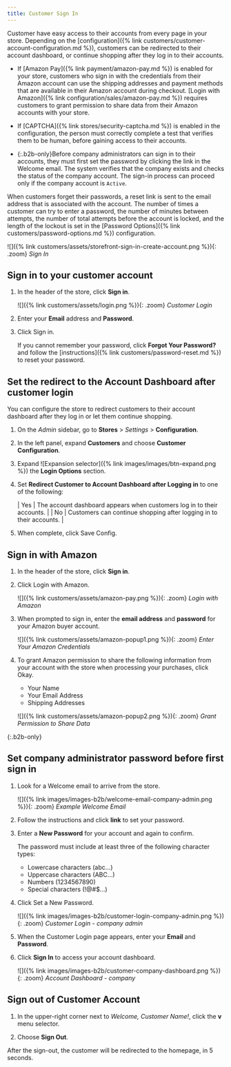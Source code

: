 ```yaml
---
title: Customer Sign In
---
```


Customer have easy access to their accounts from every page in your store. Depending on the [configuration]({% link customers/customer-account-configuration.md %}), customers can be redirected to their account dashboard, or continue shopping after they log in to their accounts.

- If [Amazon Pay]({% link payment/amazon-pay.md %}) is enabled for your store, customers who sign in with the credentials from their Amazon account can use the shipping addresses and payment methods that are available in their Amazon account during checkout. [Login with Amazon]({% link configuration/sales/amazon-pay.md %}) requires customers to grant permission to share data from their Amazon accounts with your store.

- If [CAPTCHA]({% link stores/security-captcha.md %}) is enabled in the configuration, the person must correctly complete a test that verifies them to be human, before gaining access to their accounts.

- {:.b2b-only}Before company administrators can sign in to their accounts, they must first set the password by clicking the link in the Welcome email. The system verifies that the company exists and checks the status of the company account. The sign-in process can proceed only if the company account is `Active`.

When customers forget their passwords, a reset link is sent to the email address that is associated with the account. The number of times a customer can try to enter a password, the number of minutes between attempts, the number of total attempts before the account is locked, and the length of the lockout is set in the [Password Options]({% link customers/password-options.md %}) configuration.

![]({% link customers/assets/storefront-sign-in-create-account.png %}){: .zoom}
_Sign In_

## Sign in to your customer account

1. In the header of the store, click **Sign in**.

   ![]({% link customers/assets/login.png %}){: .zoom}
   _Customer Login_

1. Enter your **Email** address and **Password**.

1. Click <span class="btn">Sign in</span>.

   If you cannot remember your password, click **Forgot Your Password?** and follow the [instructions]({% link customers/password-reset.md %}) to reset your password.

## Set the redirect to the Account Dashboard after customer login

You can configure the store to redirect customers to their account dashboard after they log in or let them continue shopping.

1. On the _Admin_ sidebar, go to **Stores** > _Settings_ > **Configuration**.

1. In the left panel, expand **Customers** and choose **Customer Configuration**.

1. Expand ![Expansion selector]({% link images/images/btn-expand.png %}) the **Login Options** section.

1. Set **Redirect Customer to Account Dashboard after Logging in** to one of the following:

   | Yes | The account dashboard appears when customers log in to their accounts. |
   | No | Customers can continue shopping after logging in to their accounts. |

1. When complete, click <span class="btn">Save Config</span>.

## Sign in with Amazon

1. In the header of the store, click **Sign in**.

1. Click <span class="btn">Login with Amazon</span>.

   ![]({% link customers/assets/amazon-pay.png %}){: .zoom}
   _Login with Amazon_

1. When prompted to sign in, enter the **email address** and **password** for your Amazon buyer account.

   ![]({% link customers/assets/amazon-popup1.png %}){: .zoom}
   _Enter Your Amazon Credentials_

1. To grant Amazon permission to share the following information from your account with the store when processing your purchases, click <span class="btn">Okay</span>.

   - Your Name
   - Your Email Address
   - Shipping Addresses

   ![]({% link customers/assets/amazon-popup2.png %}){: .zoom}
   _Grant Permission to Share Data_

{:.b2b-only}
## Set company administrator password before first sign in

1. Look for a Welcome email to arrive from the store.

   ![]({% link images/images-b2b/welcome-email-company-admin.png %}){: .zoom}
   _Example Welcome Email_

1. Follow the instructions and click **link** to set your password.

1. Enter a **New Password** for your account and again to confirm.

   The password must include at least three of the following character types:

   - Lowercase characters (abc...)
   - Uppercase characters (ABC...)
   - Numbers (1234567890)
   - Special characters (!@#$...)

1. Click <span class="btn">Set a New Password</span>.

   ![]({% link images/images-b2b/customer-login-company-admin.png %}){: .zoom}
   _Customer Login - company admin_

1. When the Customer Login page appears, enter your **Email** and **Password**.

1. Click **Sign In** to access your account dashboard.

   ![]({% link images/images-b2b/customer-company-dashboard.png %}){: .zoom}
   _Account Dashboard - company_

## Sign out of Customer Account

1. In the upper-right corner next to  _Welcome, Customer Name!_, click  the **v** menu selector.

1. Choose **Sign Out**.

After the sign-out, the customer will be redirected to the homepage, in 5 seconds.
